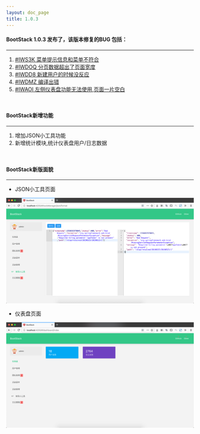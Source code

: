 ```yaml
---
layout: doc_page
title: 1.0.3
---
```


#### BootStack 1.0.3 发布了，该版本修复的BUG 包括：

---

1. [#IWS3K 菜单提示信息和菜单不符合](https://gitee.com/Spring-Stack/bootstack/issues/IWS3K)
2. [#IWDOQ 分页数据超出了页面宽度](https://gitee.com/Spring-Stack/bootstack/issues/IWDOQ)
3. [#IWDD8 新建用户的时候没反应](https://gitee.com/Spring-Stack/bootstack/issues/IWDD8)
4. [#IWDMZ 编译出错](https://gitee.com/Spring-Stack/bootstack/issues/IWDMZ)
5. [#IWAOI 左侧仪表盘功能无法使用,页面一片空白](https://gitee.com/Spring-Stack/bootstack/issues/IWAOI)

<br />

#### BootStack新增功能
     
---

1. 增加JSON小工具功能
2. 新增统计模块,统计仪表盘用户/日志数据

<br />

#### BootStack新版面貌

---

- JSON小工具页面

<img src="../../images/snapshot/1.0.3/json-tools.png" width="800" />

- 仪表盘页面

<img src="../../images/snapshot/1.0.3/page-dashboard.png" width="800" />
